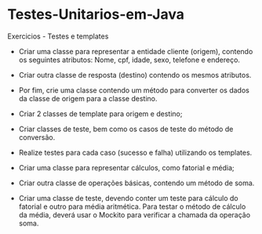 # Testes-Unitarios-em-Java

Exercicios - Testes e templates

- Criar  uma  classe  para  representar  a  entidade  cliente  (origem),  contendo  os seguintes atributos: 
  Nome, cpf, idade, sexo, telefone e endereço. 
- Criar outra classe de  resposta  (destino)  contendo  os  mesmos  atributos.  
- Por  fim,  crie  uma  classe contendo um método para converter os dados da classe de origem para a classe destino.

- Criar 2 classes de template para origem e destino; 
- Criar classes de teste, bem como os casos de teste do método de conversão. 
- Realize testes para cada caso (sucesso e falha) utilizando os templates.

- Criar uma classe para representar cálculos, como fatorial e média;
- Criar outra classe de operações básicas, contendo um método de soma.
- Criar uma classe de teste, devendo conter um teste para cálculo do fatorial e outro para média aritmética.
Para testar o método de cálculo da média, deverá usar o Mockito para verificar a chamada da operação soma.
